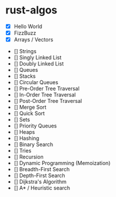 # rust-algos

- [x] Hello World
- [x] FizzBuzz
- [x] Arrays / Vectors
- [] Strings
- [] Singly Linked List
- [] Doubly Linked List
- [] Queues
- [] Stacks
- [] Circular Queues
- [] Pre-Order Tree Traversal
- [] In-Order Tree Traversal
- [] Post-Order Tree Traversal
- [] Merge Sort
- [] Quick Sort
- [] Sets
- [] Priority Queues
- [] Heaps
- [] Hashing
- [] Binary Search
- [] Tries
- [] Recursion
- [] Dynamic Programming (Memoization)
- [] Breadth-First Search
- [] Depth-First Search
- [] Dijkstra's Algorithm
- [] A\* / Heuristic search
